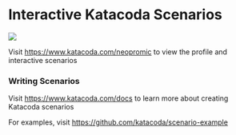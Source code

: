 # Interactive Katacoda Scenarios

[![](http://shields.katacoda.com/katacoda/neopromic/count.svg)](https://www.katacoda.com/neopromic "Get your profile on Katacoda.com")

Visit https://www.katacoda.com/neopromic to view the profile and interactive scenarios

### Writing Scenarios
Visit https://www.katacoda.com/docs to learn more about creating Katacoda scenarios

For examples, visit https://github.com/katacoda/scenario-example
